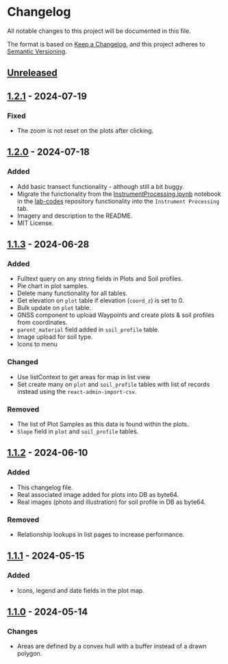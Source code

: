 # Changelog

All notable changes to this project will be documented in this file.

The format is based on [Keep a Changelog](https://keepachangelog.com/en/1.1.0/),
and this project adheres to [Semantic Versioning](https://semver.org/spec/v2.0.0.html).

## [Unreleased]

## [1.2.1] - 2024-07-19

### Fixed

- The zoom is not reset on the plots after clicking.


## [1.2.0] - 2024-07-18

### Added
- Add basic transect functionality - although still a bit buggy.
- Migrate the functionality from the [InstrumentProcessing.ipynb](https://github.com/LabSOIL/lab-codes/blob/cfd502f2d46596870033fabb570d79bcf8449fa5/InstrumentProcessing.ipynb)
notebook in the [lab-codes](https://github.com/LabSOIL/lab-codes) repository
functionality into the `Instrument Processing` tab.
- Imagery and description to the README.
- MIT License.

## [1.1.3] - 2024-06-28

### Added

- Fulltext query on any string fields in Plots and Soil profiles.
- Pie chart in plot samples.
- Delete many functionality for all tables.
- Get elevation on `plot` table if elevation (`coord_z`) is set to 0.
- Bulk update on `plot` table.
- GNSS component to upload Waypoints and create plots & soil profiles
from coordinates.
- `parent_material` field added in `soil_profile` table.
- Image upload for soil type.
- Icons to menu

### Changed

- Use listContext to get areas for map in list view
- Set create many on `plot` and `soil_profile` tables with list of records
instead using the `react-admin-import-csv`.


### Removed

- The list of Plot Samples as this data is found within the plots.
- `Slope` field in `plot` and `soil_profile` tables.

## [1.1.2] - 2024-06-10

### Added

- This changelog file.
- Real associated image added for plots into DB as byte64.
- Real images (photo and illustration) for soil profile in DB as byte64.

### Removed

- Relationship lookups in list pages to increase performance.

## [1.1.1] - 2024-05-15

### Added

- Icons, legend and date fields in the plot map.

## [1.1.0] - 2024-05-14

### Changes

- Areas are defined by a convex hull with a buffer instead of a drawn
polygon.

[unreleased]: https://github.com/LabSOIL/sensormap-ui/compare/v1.2.1...HEAD
[1.2.1]: https://github.com/LabSOIL/sensormap-ui/compare/0.2.0...0.2.1
[1.2.0]: https://github.com/LabSOIL/sensormap-ui/compare/0.1.3...0.2.0
[1.1.3]: https://github.com/LabSOIL/sensormap-ui/compare/0.1.2...0.1.3
[1.1.2]: https://github.com/LabSOIL/sensormap-ui/compare/0.1.1...0.1.2
[1.1.1]: https://github.com/LabSOIL/sensormap-ui/compare/0.1.0...0.1.1
[1.1.0]: https://github.com/LabSOIL/sensormap-ui/compare/0.0.1...0.1.0
